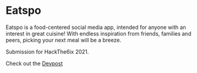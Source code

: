 # Eatspo

Eatspo is a food-centered social media app, intended for anyone with an interest in great cuisine! With endless inspiration from friends, families and peers, picking your next meal will be a breeze. 

Submission for HackThe6ix 2021.

Check out the [Devpost](https://devpost.com/software/eatspo)
